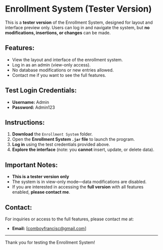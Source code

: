 # Enrollment System (Tester Version)

This is a **tester version** of the Enrollment System, designed for layout and interface preview only. Users can log in and navigate the system, but **no modifications, insertions, or changes** can be made.  

## Features:
- View the layout and interface of the enrollment system.
- Log in as an admin (view-only access).
- No database modifications or new entries allowed.
- Contact me if you want to see the full features.

## Test Login Credentials:
- **Username:** Admin  
- **Password:** Admin123  

## Instructions:
1. **Download** the `Enrollment System` folder.  
2. Open the **Enrollment System `.jar` file** to launch the program.  
3. **Log in** using the test credentials provided above.  
4. **Explore the interface** (note: you **cannot** insert, update, or delete data).  

## Important Notes:
- **This is a tester version only**  
- The system is in view-only mode—data modifications are disabled.  
- If you are interested in accessing the **full version** with all features enabled, **please contact me**.  

## Contact:
For inquiries or access to the full features, please contact me at:  
- **Email:** [comboyfrancisc@gmail.com]  

---

Thank you for testing the Enrollment System!

